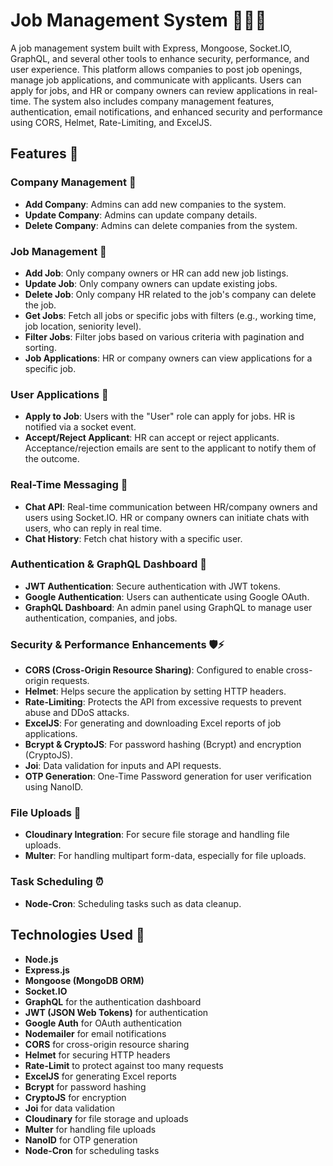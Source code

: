 # Job Management System 🧑‍💼💼

A job management system built with Express, Mongoose, Socket.IO, GraphQL, and several other tools to enhance security, performance, and user experience. This platform allows companies to post job openings, manage job applications, and communicate with applicants. Users can apply for jobs, and HR or company owners can review applications in real-time. The system also includes company management features, authentication, email notifications, and enhanced security and performance using CORS, Helmet, Rate-Limiting, and ExcelJS.

## Features 🎯

### Company Management 🏢
- **Add Company**: Admins can add new companies to the system.  
- **Update Company**: Admins can update company details.  
- **Delete Company**: Admins can delete companies from the system.

### Job Management 💼
- **Add Job**: Only company owners or HR can add new job listings.  
- **Update Job**: Only company owners can update existing jobs.  
- **Delete Job**: Only company HR related to the job's company can delete the job.  
- **Get Jobs**: Fetch all jobs or specific jobs with filters (e.g., working time, job location, seniority level).  
- **Filter Jobs**: Filter jobs based on various criteria with pagination and sorting.  
- **Job Applications**: HR or company owners can view applications for a specific job.

### User Applications 📝
- **Apply to Job**: Users with the "User" role can apply for jobs. HR is notified via a socket event.  
- **Accept/Reject Applicant**: HR can accept or reject applicants. Acceptance/rejection emails are sent to the applicant to notify them of the outcome.

### Real-Time Messaging 💬
- **Chat API**: Real-time communication between HR/company owners and users using Socket.IO. HR or company owners can initiate chats with users, who can reply in real time.  
- **Chat History**: Fetch chat history with a specific user.

### Authentication & GraphQL Dashboard 🔐
- **JWT Authentication**: Secure authentication with JWT tokens.  
- **Google Authentication**: Users can authenticate using Google OAuth.  
- **GraphQL Dashboard**: An admin panel using GraphQL to manage user authentication, companies, and jobs.

### Security & Performance Enhancements 🛡️⚡
- **CORS (Cross-Origin Resource Sharing)**: Configured to enable cross-origin requests.  
- **Helmet**: Helps secure the application by setting HTTP headers.  
- **Rate-Limiting**: Protects the API from excessive requests to prevent abuse and DDoS attacks.  
- **ExcelJS**: For generating and downloading Excel reports of job applications.  
- **Bcrypt & CryptoJS**: For password hashing (Bcrypt) and encryption (CryptoJS).  
- **Joi**: Data validation for inputs and API requests.  
- **OTP Generation**: One-Time Password generation for user verification using NanoID.

### File Uploads 📁
- **Cloudinary Integration**: For secure file storage and handling file uploads.  
- **Multer**: For handling multipart form-data, especially for file uploads.

### Task Scheduling ⏰
- **Node-Cron**: Scheduling tasks such as data cleanup.

## Technologies Used 🔧
- **Node.js**  
- **Express.js**  
- **Mongoose (MongoDB ORM)**  
- **Socket.IO**  
- **GraphQL** for the authentication dashboard  
- **JWT (JSON Web Tokens)** for authentication  
- **Google Auth** for OAuth authentication  
- **Nodemailer** for email notifications  
- **CORS** for cross-origin resource sharing  
- **Helmet** for securing HTTP headers  
- **Rate-Limit** to protect against too many requests  
- **ExcelJS** for generating Excel reports  
- **Bcrypt** for password hashing  
- **CryptoJS** for encryption  
- **Joi** for data validation  
- **Cloudinary** for file storage and uploads  
- **Multer** for handling file uploads  
- **NanoID** for OTP generation  
- **Node-Cron** for scheduling tasks
